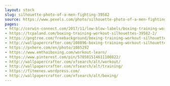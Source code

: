 ```yaml
---
layout: stock
slug: silhouette-photo-of-a-men-fighting-39582
source: https://www.pexels.com/photo/silhouette-photo-of-a-men-fighting-39582/
pages:
- http://corwin-connect.com/2017/11/low-blow-labels/boxing-training-workout-silhouettes-39582/
- https://tcpaland.com/boxing-training-workout-silhouettes-39582-2/
- https://pngtree.com/freebackground/boxing-training-workout-silhouettes_963086.html
- http://wallpapercrafter.com/108896-boxing-training-workout-silhouettes-exercise.html
- https://pxhere.com/en/photo/1085292
- https://www.emthaiboxing.com/workout-learn/
- https://www.pinterest.com/pin/578501514611100822/
- http://wallpapercrafter.com/xfsearch/alt/workout/
- http://wallpapercrafter.com/xfsearch/alt/training/
- https://fitmenes.wordpress.com/
- http://wallpapercrafter.com/xfsearch/alt/boxing/
---
```

